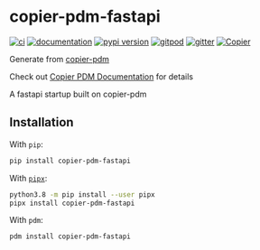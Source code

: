 # copier-pdm-fastapi

[![ci](https://github.com/JackTheMico/copier-pdm-fastapi/workflows/ci/badge.svg)](https://github.com/JackTheMico/copier-pdm-fastapi/actions?query=workflow%3Aci)
[![documentation](https://img.shields.io/badge/docs-mkdocs%20material-blue.svg?style=flat)](https://JackTheMico.github.io/copier-pdm-fastapi/)
[![pypi version](https://img.shields.io/pypi/v/copier-pdm-fastapi.svg)](https://pypi.org/project/copier-pdm-fastapi/)
[![gitpod](https://img.shields.io/badge/gitpod-workspace-blue.svg?style=flat)](https://gitpod.io/#https://github.com/JackTheMico/copier-pdm-fastapi)
[![gitter](https://badges.gitter.im/join%20chat.svg)](https://app.gitter.im/#/room/#copier-pdm-fastapi:gitter.im)
[![Copier](https://img.shields.io/endpoint?url=https://raw.githubusercontent.com/copier-org/copier/master/img/badge/badge-grayscale-inverted-border-orange.json)](https://github.com/copier-org/copier)

Generate from [copier-pdm](https://github.com/pawamoy/copier-pdm)

Check out [Copier PDM Documentation](https://pawamoy.github.io/copier-pdm/) for details

A fastapi startup built on copier-pdm

## Installation

With `pip`:

```bash
pip install copier-pdm-fastapi
```

With [`pipx`](https://github.com/pipxproject/pipx):

```bash
python3.8 -m pip install --user pipx
pipx install copier-pdm-fastapi
```

With `pdm`:

```bash
pdm install copier-pdm-fastapi
```

```
